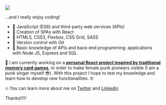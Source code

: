 
<img src="https://i.postimg.cc/kXcyDYNM/githubheader.png"/>

...and I really enjoy coding! 


- 🌠 JavaScript (ES6) and third-party web services (APIs)
- 🌠 Creation of SPAs with React 
- 🌠 HTML5, CSS3, Flexbox, CSS Grid, SASS
- 🌠 Version control with Git
- 🌠 Basic knowledge of APIs and back-end programming: applications with Node JS, Express and SQL


💜 I am currently working on a [**personal React project inspired by traditional memory card games**](https://github.com/BarbaraMoran/girls-invented-punk), in order to make female punk pioneers visible (I am a punk singer myself 😎).
With this project I hope to test my knowledge and learn how to develop new functionalities. 🤓

🔥 You can learn more about me on [Twitter](https://twitter.com/BarbsMoran) and [Linkedin](https://www.linkedin.com/in/b%C3%A1rbara-m-728b72b0)


Thanks!!!!!
